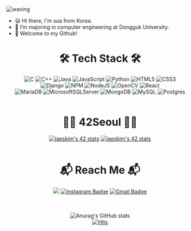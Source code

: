 ![waving](https://capsule-render.vercel.app/api?type=waving&height=200&text=sua-github!&fontAlign=80&fontAlignY=40&color=gradient)

- 😃 Hi there, I'm sua from Korea.
- 🌱 I’m majoring in computer engineering at Dongguk University.
- 🚀 Welcome to my Github!

<div align=center>
  <h1> 🛠 Tech Stack 🛠  </h1>
  
  ![C](https://img.shields.io/badge/c-%2300599C.svg?style=for-the-badge&logo=c&logoColor=white)
  ![C++](https://img.shields.io/badge/c++-%2300599C.svg?style=for-the-badge&logo=c%2B%2B&logoColor=white)
  ![Java](https://img.shields.io/badge/java-%23ED8B00.svg?style=for-the-badge&logo=java&logoColor=white)
  ![JavaScript](https://img.shields.io/badge/javascript-%23323330.svg?style=for-the-badge&logo=javascript&logoColor=%23F7DF1E)
  ![Python](https://img.shields.io/badge/python-3670A0?style=for-the-badge&logo=python&logoColor=ffdd54)
  ![HTML5](https://img.shields.io/badge/html5-%23E34F26.svg?style=for-the-badge&logo=html5&logoColor=white)
  ![CSS3](https://img.shields.io/badge/css3-%231572B6.svg?style=for-the-badge&logo=css3&logoColor=white)
  <br>
  ![Django](https://img.shields.io/badge/django-%23092E20.svg?style=for-the-badge&logo=django&logoColor=white)
  ![NPM](https://img.shields.io/badge/NPM-%23000000.svg?style=for-the-badge&logo=npm&logoColor=white)
  ![NodeJS](https://img.shields.io/badge/node.js-6DA55F?style=for-the-badge&logo=node.js&logoColor=white)
  ![OpenCV](https://img.shields.io/badge/opencv-%23white.svg?style=for-the-badge&logo=opencv&logoColor=white)
  ![React](https://img.shields.io/badge/react-%2320232a.svg?style=for-the-badge&logo=react&logoColor=%2361DAFB)
  <br>
  ![MariaDB](https://img.shields.io/badge/MariaDB-003545?style=for-the-badge&logo=mariadb&logoColor=white)
  ![MicrosoftSQLServer](https://img.shields.io/badge/Microsoft%20SQL%20Sever-CC2927?style=for-the-badge&logo=microsoft%20sql%20server&logoColor=white)
  ![MongoDB](https://img.shields.io/badge/MongoDB-%234ea94b.svg?style=for-the-badge&logo=mongodb&logoColor=white)
  ![MySQL](https://img.shields.io/badge/mysql-%2300f.svg?style=for-the-badge&logo=mysql&logoColor=white)
  ![Postgres](https://img.shields.io/badge/postgres-%23316192.svg?style=for-the-badge&logo=postgresql&logoColor=white)
  <br><br>
  
  <h1> 🏳‍🌈 42Seoul 🏳‍🌈 </h1>
    
  [![jaeskim's 42 stats](https://badge42.herokuapp.com/api/stats/sujang?cursus=C%20Piscine)](https://github.com/JaeSeoKim/badge42)
  [![jaeskim's 42 stats](https://badge42.herokuapp.com/api/stats/sujang)](https://github.com/JaeSeoKim/badge42)
  <br><br>
  
  <h1> 📬 Reach Me 📬  </h1>
  
  <a href="https://github.com/sua1223" target="_blank"><img src="https://img.shields.io/badge/github-000000?style=flat-square&logo=Github&logoColor=white"/></a>
[![Instagram Badge](https://img.shields.io/badge/-Instagram-dd2a7b?style=flat-square&logo=instagram&logoColor=white&link=https://www.instagram.com/sua_1223/)](https://www.instagram.com/sua_1223/) 
[![Gmail Badge](https://img.shields.io/badge/-Gmail-d14836?style=flat-square&logo=Gmail&logoColor=white&link=mailto:sooa9918@dgu.ac.kr)](mailto:sooa9918@dgu.ac.kr)

  <br><br>
  ![Anurag's GitHub stats](https://github-readme-stats.vercel.app/api?username=sua1223&show_icons=true&theme=buefy)<br>
  [![Hits](https://hits.seeyoufarm.com/api/count/incr/badge.svg?url=https://github.com/sua1223)](https://hits.seeyoufarm.com) 
  
</div>
  
